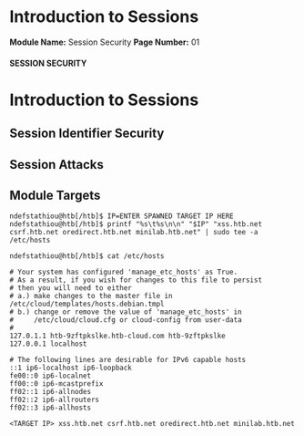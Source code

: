 <!--
 // Platform: Academy
// URL: https://academy.hackthebox.com/module/153/section/1389
// Platform Version: V1
// Module ID: 153
// Module Name: Session Security
// Module Difficulty: Medium
// Section ID: 1389
// Section Title: Introduction to Sessions
// Page Title: Session Security
// Page Number: 01
-->

# Introduction to Sessions

**Module Name:** Session Security **Page Number:** 01

#### SESSION SECURITY

# Introduction to Sessions

## Session Identifier Security

## Session Attacks

## Module Targets

``` shell-session
ndefstathiou@htb[/htb]$ IP=ENTER SPAWNED TARGET IP HERE
ndefstathiou@htb[/htb]$ printf "%s\t%s\n\n" "$IP" "xss.htb.net csrf.htb.net oredirect.htb.net minilab.htb.net" | sudo tee -a /etc/hosts
```

``` shell-session
ndefstathiou@htb[/htb]$ cat /etc/hosts

# Your system has configured 'manage_etc_hosts' as True.
# As a result, if you wish for changes to this file to persist
# then you will need to either
# a.) make changes to the master file in /etc/cloud/templates/hosts.debian.tmpl
# b.) change or remove the value of 'manage_etc_hosts' in
#     /etc/cloud/cloud.cfg or cloud-config from user-data
#
127.0.1.1 htb-9zftpkslke.htb-cloud.com htb-9zftpkslke
127.0.0.1 localhost

# The following lines are desirable for IPv6 capable hosts
::1 ip6-localhost ip6-loopback
fe00::0 ip6-localnet
ff00::0 ip6-mcastprefix
ff02::1 ip6-allnodes
ff02::2 ip6-allrouters
ff02::3 ip6-allhosts

<TARGET IP>	xss.htb.net csrf.htb.net oredirect.htb.net minilab.htb.net
```

####